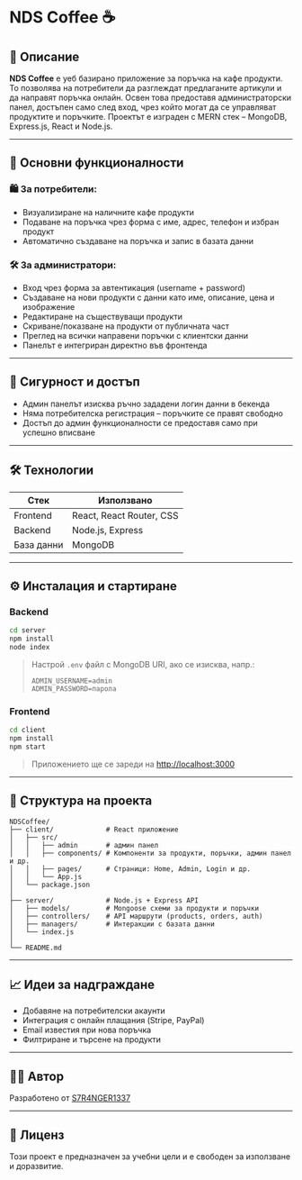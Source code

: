 # NDS Coffee ☕

## 📝 Описание  
**NDS Coffee** е уеб базирано приложение за поръчка на кафе продукти. То позволява на потребители да разглеждат предлаганите артикули и да направят поръчка онлайн. Освен това предоставя администраторски панел, достъпен само след вход, чрез който могат да се управляват продуктите и поръчките. Проектът е изграден с MERN стек – MongoDB, Express.js, React и Node.js.

---

## 🚀 Основни функционалности

### 🛍️ За потребители:
- Визуализиране на наличните кафе продукти
- Подаване на поръчка чрез форма с име, адрес, телефон и избран продукт
- Автоматично създаване на поръчка и запис в базата данни

### 🛠️ За администратори:
- Вход чрез форма за автентикация (username + password)
- Създаване на нови продукти с данни като име, описание, цена и изображение
- Редактиране на съществуващи продукти
- Скриване/показване на продукти от публичната част
- Преглед на всички направени поръчки с клиентски данни
- Панелът е интегриран директно във фронтенда

---

## 🔐 Сигурност и достъп
- Админ панелът изисква ръчно зададени логин данни в бекенда
- Няма потребителска регистрация – поръчките се правят свободно
- Достъп до админ функционалности се предоставя само при успешно вписване

---

## 🛠️ Технологии

| Стек     | Използвано |
|----------|------------|
| Frontend | React, React Router, CSS |
| Backend  | Node.js, Express |
| База данни | MongoDB |
---

## ⚙️ Инсталация и стартиране

### Backend

```bash
cd server
npm install
node index
```

> Настрой `.env` файл с MongoDB URI, ако се изисква, напр.:
> ```
> ADMIN_USERNAME=admin
> ADMIN_PASSWORD=парола
> ```

### Frontend

```bash
cd client
npm install
npm start
```

> Приложението ще се зареди на [http://localhost:3000](http://localhost:3000)

---

## 📁 Структура на проекта

```
NDSCoffee/
├── client/             # React приложение
│   ├── src/
│   │   ├── admin       # админ панел
│   │   ├── components/ # Компоненти за продукти, поръчки, админ панел и др.
│   │   ├── pages/      # Страници: Home, Admin, Login и др.
│   │   └── App.js
│   └── package.json
│
├── server/             # Node.js + Express API
│   ├── models/         # Mongoose схеми за продукти и поръчки
│   ├── controllers/    # API маршрути (products, orders, auth)
│   ├── managers/       # Интеракции с базата данни
│   └── index.js
│
└── README.md
```

---

## 📈 Идеи за надграждане
- Добавяне на потребителски акаунти
- Интеграция с онлайн плащания (Stripe, PayPal)
- Email известия при нова поръчка
- Филтриране и търсене на продукти

---

## 🧑‍💻 Автор
Разработено от [S7R4NGER1337](https://github.com/S7R4NGER1337)

---

## 📄 Лиценз
Този проект е предназначен за учебни цели и е свободен за използване и доразвитие.

